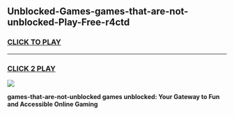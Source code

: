 
## Unblocked-Games-games-that-are-not-unblocked-Play-Free-r4ctd
<h3>
<a href="https://premium76.site?title=games-that-are-not-unblocked&ref=23A">CLICK TO PLAY</a></h3>
<hr>

<h3>
<a href="https://premium76.site?title=games-that-are-not-unblocked&ref=23A">CLICK 2 PLAY</a>
  
</h3>

<a href="https://premium76.site?title=games-that-are-not-unblocked&ref=23A"><img src="https://clearcache.store/games.png"></a>


**games-that-are-not-unblocked games unblocked: Your Gateway to Fun and Accessible Online Gaming**
